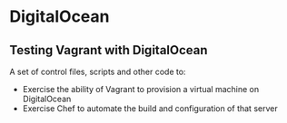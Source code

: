 DigitalOcean
============

## Testing Vagrant with DigitalOcean

A set of control files, scripts and other code to:
- Exercise the ability of Vagrant to provision a virtual machine on DigitalOcean
- Exercise Chef to automate the build and configuration of that server

